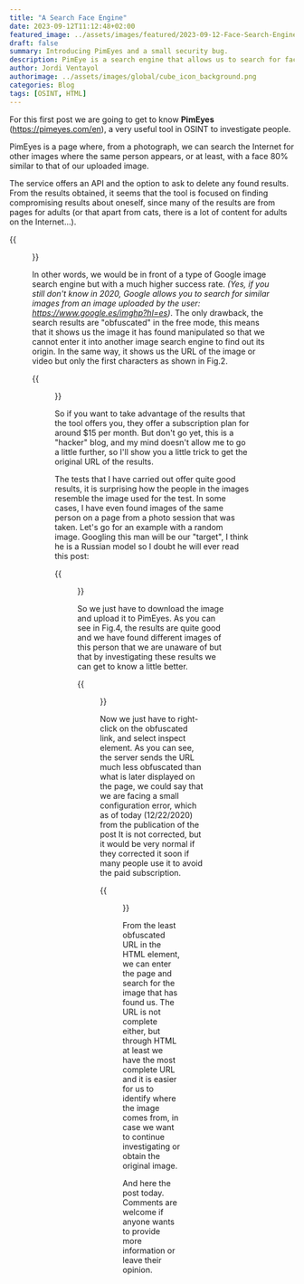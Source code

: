```yaml
---
title: "A Search Face Engine"
date: 2023-09-12T11:12:48+02:00
featured_image: ../assets/images/featured/2023-09-12-Face-Search-Engine/preview.png
draft: false
summary: Introducing PimEyes and a small security bug.
description: PimEye is a search engine that allows us to search for faces on the Internet. In their first versions they made a small security error.
author: Jordi Ventayol
authorimage: ../assets/images/global/cube_icon_background.png
categories: Blog
tags: [OSINT, HTML] 
---
```


For this first post we are going to get to know **PimEyes** (https://pimeyes.com/en), a very useful tool in OSINT to investigate people.

PimEyes is a page where, from a photograph, we can search the Internet for other images where the same person appears, or at least, with a face 80% similar to that of our uploaded image.

The service offers an API and the option to ask to delete any found results. From the results obtained, it seems that the tool is focused on finding compromising results about oneself, since many of the results are from pages for adults (or that apart from cats, there is a lot of content for adults on the Internet...).

{{<figure src="/posts/img/2023-09-12-Face-Search-Engine/1.PNG" class="centered-image" caption="Fig.1: PimEyes Portal">}}

In other words, we would be in front of a type of Google image search engine but with a much higher success rate. *(Yes, if you still don't know in 2020, Google allows you to search for similar images from an image uploaded by the user: https://www.google.es/imghp?hl=es)*. The only drawback, the search results are "obfuscated" in the free mode, this means that it shows us the image it has found manipulated so that we cannot enter it into another image search engine to find out its origin. In the same way, it shows us the URL of the image or video but only the first characters as shown in Fig.2.

{{<figure src="/posts/img/2023-09-12-Face-Search-Engine/model3.PNG" class="centered-image" caption="Fig.2: Locked result">}}

So if you want to take advantage of the results that the tool offers you, they offer a subscription plan for around $15 per month. But don't go yet, this is a "hacker" blog, and my mind doesn't allow me to go a little further, so I'll show you a little trick to get the original URL of the results.

The tests that I have carried out offer quite good results, it is surprising how the people in the images resemble the image used for the test. In some cases, I have even found images of the same person on a page from a photo session that was taken.
Let's go for an example with a random image. Googling this man will be our "target", I think he is a Russian model so I doubt he will ever read this post:

{{<figure src="/posts/img/2023-09-12-Face-Search-Engine/modelo1.PNG" class="centered-image" caption="Fig.3: Target">}}

So we just have to download the image and upload it to PimEyes. As you can see in Fig.4, the results are quite good and we have found different images of this person that we are unaware of but that by investigating these results we can get to know a little better.

{{<figure src="/posts/img/2023-09-12-Face-Search-Engine/model2.PNG" class="centered-image" caption="Fig.4: Search result">}}

Now we just have to right-click on the obfuscated link, and select inspect element. As you can see, the server sends the URL much less obfuscated than what is later displayed on the page, we could say that we are facing a small configuration error, which as of today (12/22/2020) from the publication of the post It is not corrected, but it would be very normal if they corrected it soon if many people use it to avoid the paid subscription.

{{<figure src="/posts/img/2023-09-12-Face-Search-Engine/model4.PNG" class="centered-image" caption="Fig.5: Inspecting element">}}

From the least obfuscated URL in the HTML element, we can enter the page and search for the image that has found us. The URL is not complete either, but through HTML at least we have the most complete URL and it is easier for us to identify where the image comes from, in case we want to continue investigating or obtain the original image.

And here the post today. Comments are welcome if anyone wants to provide more information or leave their opinion.